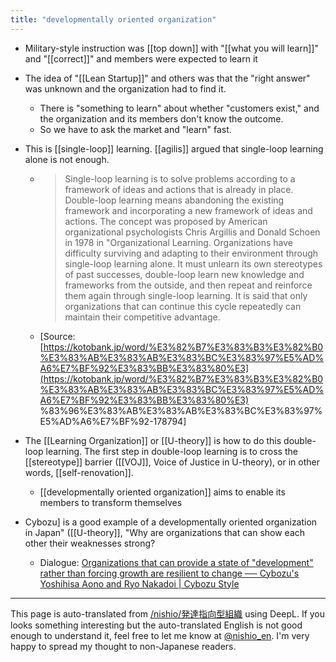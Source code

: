 ```yaml
---
title: "developmentally oriented organization"
---
```


- Military-style instruction was [[top down]] with "[[what you will learn]]" and "[[correct]]" and members were expected to learn it

- The idea of "[[Lean Startup]]" and others was that the "right answer" was unknown and the organization had to find it.
    - There is "something to learn" about whether "customers exist," and the organization and its members don't know the outcome.
    - So we have to ask the market and "learn" fast.

- This is [[single-loop]] learning. [[agilis]] argued that single-loop learning alone is not enough.
    - > Single-loop learning is to solve problems according to a framework of ideas and actions that is already in place. Double-loop learning means abandoning the existing framework and incorporating a new framework of ideas and actions. The concept was proposed by American organizational psychologists Chris Argillis and Donald Schoen in 1978 in "Organizational Learning. Organizations have difficulty surviving and adapting to their environment through single-loop learning alone. It must unlearn its own stereotypes of past successes, double-loop learn new knowledge and frameworks from the outside, and then repeat and reinforce them again through single-loop learning. It is said that only organizations that can continue this cycle repeatedly can maintain their competitive advantage.
    - [Source: [https://kotobank.jp/word/%E3%82%B7%E3%83%B3%E3%82%B0%E3%83%AB%E3%83%AB%E3%83%BC%E3%83%97%E5%AD%A6%E7%BF%92%E3%83%BB%E3%83%80%E3](https://kotobank.jp/word/%E3%82%B7%E3%83%B3%E3%82%B0%E3%83%AB%E3%83%AB%E3%83%BC%E3%83%97%E5%AD%A6%E7%BF%92%E3%83%BB%E3%83%80%E3) %83%96%E3%83%AB%E3%83%AB%E3%83%BC%E3%83%97%E5%AD%A6%E7%BF%92-178794]

- The [[Learning Organization]] or [[U-theory]] is how to do this double-loop learning. The first step in double-loop learning is to cross the [[stereotype]] barrier ([[VOJ]], Voice of Justice in U-theory), or in other words, [[self-renovation]].

    - [[developmentally oriented organization]] aims to enable its members to transform themselves

- Cybozu] is a good example of a developmentally oriented organization in Japan" ([[U-theory]], "Why are organizations that can show each other their weaknesses strong?
    - Dialogue: [Organizations that can provide a state of "development" rather than forcing growth are resilient to change ── Cybozu's Yoshihisa Aono and Ryo Nakadoi | Cybozu Style](https://cybozushiki.cybozu.co.jp/articles/m001340.html)
---
This page is auto-translated from [/nishio/発達指向型組織](https://scrapbox.io/nishio/発達指向型組織) using DeepL. If you looks something interesting but the auto-translated English is not good enough to understand it, feel free to let me know at [@nishio_en](https://twitter.com/nishio_en). I'm very happy to spread my thought to non-Japanese readers.